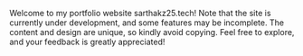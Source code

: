 Welcome to my portfolio website sarthakz25.tech!
Note that the site is currently under development, and some features may be incomplete.
The content and design are unique, so kindly avoid copying.
Feel free to explore, and your feedback is greatly appreciated!
